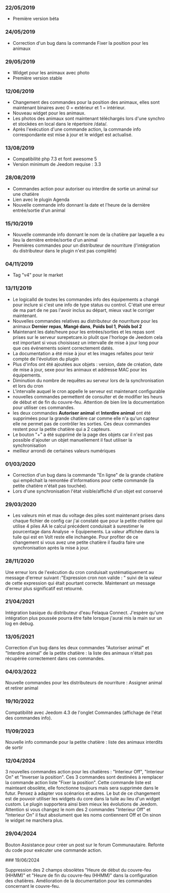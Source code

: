 ### 22/05/2019
 
-   Première version  béta
 
### 24/05/2019

-   Correction d'un bug dans la commande Fixer la position pour les animaux

### 29/05/2019

-   Widget pour les animaux avec photo
-   Première version stable

### 12/06/2019

-   Changement des commandes pour la position des animaux, elles sont maintenant binaires
avec 0 = extérieur et 1 = intérieur.
-   Nouveau widget pour les animaux.
-   Les photos des animaux sont maintenant téléchargés lors d'une synchro et stockées en local
dans le répertoire /data/.
-   Après l'exécution d'une commande action, la commande info correspondante est mise à jour et le
widget est actualisé.

### 13/08/2019

- Compatibilité php 7.3 et font awesome 5
- Version minimum de Jeedom requise : 3.3

### 28/08/2019

- Commandes action pour autoriser ou interdire de sortie un animal sur une chatière
- Lien avec le plugin Agenda
- Nouvelle commande info donnant la date et l'heure de la dernière entrée/sortie d'un animal

### 15/10/2019

- Nouvelle commande info donnant le nom de la chatière par laquelle a eu lieu la dernière entrée/sortie d'un animal
- Premières commandes pour un distributeur de nourriture (l'intégration du distributeur dans le plugin n'est pas complète)

### 04/11/2019

- Tag "v4" pour le market

### 13/11/2019

- Le logicalId de toutes les commandes info des équipements a changé pour inclure si c'est une info de type status ou control. 
C'était une erreur de ma part de ne pas l'avoir inclus au départ, mieux vaut le corriger maintenant.
- Nouvelles commandes relatives au distributeur de nourriture pour les animaux **Dernier repas**, **Mangé dans**, **Poids bol 1**,
**Poids bol 2**
- Maintenant les date/heure pour les entrées/sorties et les repas sont prises sur le serveur surepetcare.io pluôt que l'horloge de Jeedom
cela est important si vous choisissez un intervalle de mise à jour long pour que ces événements soient correctement datés.
- La documentation a été mise à jour et les images refaites pour tenir compte de l'évolution du plugin
- Plus d'infos ont été ajoutées aux objets : version, date de création, date de mise à jour, sexe pour les animaux et addresse MAC pour les équipements.
- Diminution du nombre de requêtes au serveur lors de la synchronisation et lors du cron
- L'intervalle auquel le cron appelle le serveur est maintenant configurable 
- nouvelles commandes permettent de consulter et de modifier les heurs de début et de fin du couvre-feu. Attention de bien lire la documentation 
pour utiliser ces commandes.
- les deux commandes **Autoriser animal** et **Interdire animal** ont été supprimées pour la grande chatière car comme elle n'a qu'un capteur
elle ne permet pas de contrôler les sorties. Ces deux commandes restent pour la petite chatière qui a 2 capteurs.
- Le bouton "+" a été supprimé de la page des objets car il n'est pas possible d'ajouter un objet manuellement il faut utiliser la synchronisation
- meilleur arrondi de certaines valeurs numériques

### 01/03/2020

- Correction d'un bug dans la commande "En ligne" de la grande chatière qui empêchait la remontée d'informations pour cette commande (la petite chatière n'était pas touchée).
- Lors d'une synchronisation l'état visible/affiché d'un objet est conservé

### 29/03/2020

- Les valeurs min et max du voltage des piles sont maintenant prises dans chaque fichier de config car j'ai constaté que pour la petite chatière qui utilise 4 piles AA
le calcul précédent conduisait à surestimer le pourcentage dans Analyse -> Equipements. La valeur affichée dans la tuile qui est en Volt reste elle inchangée. Pour profiter
de ce changement si vous avez une petite chatière il faudra faire une synchronisation après la mise à jour.

### 28/11/2020

Une erreur lors de l'exécution du cron conduisait systématiquement au message d'erreur suivant :"Expression cron non valide : " suivi de la valeur de cette expression qui était pourtant correcte.
Maintenant un message d'erreur plus significatif est retourné.

### 21/04/2021

Intégration basique du distributeur d'eau Felaqua Connect. J'espère qu'une intégration plus poussée pourra être faite lorsque j'aurai mis la main sur un log en debug.

### 13/05/2021

Correction d'un bug dans les deux commandes "Autoriser animal" et "Interdire animal" de la petite chatière : la liste des animaux n'était pas récupérée correctement dans ces commandes.

### 04/03/2022

Nouvelle commandes pour les distributeurs de nourriture : Assigner animal et retirer animal

### 19/10/2022

Compatibilité avec Jeedom 4.3 de l'onglet Commandes (affichage de l'état des commandes info).

### 11/09/2023

Nouvelle info commande pour la petite chatière : liste des animaux interdits de sortir

### 12/04/2024

3 nouvelles commandes action pour les chatières : "Interieur Off", "Interieur On" et "Inverser la position". Ces 3 commandes sont destinées à remplacer la commande action liste
"Fixer la position". 
Cette commande liste est mainteant obsolète, elle fonctionne toujours mais sera supprimée dans le futur. Pensez à adapter vos scénarios et autres.
Le but de ce changement est de pouvoir utiliser les widgets du core dans la tuile au lieu d'un widget custom. 
Le plugin supportera ainsi bien mieux les évolutions de Jeedom.
Attention si vous changez le nom des 2 commandes "Interieur Off" et "Interieur On" il faut absolument que les noms contiennent Off et On sinon le widget ne marchera plus.

### 29/04/2024

Bouton Assistance pour créer un post sur le forum Communautaire.
Refonte du code pour exécuter une commande action.

### 19/06/2024

Suppression des 2 champs obsolètes "Heure de début du couvre-feu (HHMM)" et "Heure de fin du couvre-feu (HHMM)" dans la configuration des chatières.
Amélioration de la documentation pour les commandes concernant le couvre-feu.
